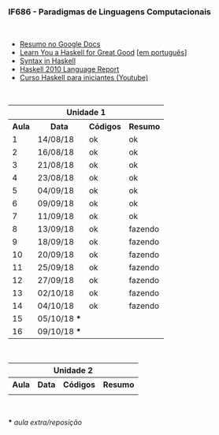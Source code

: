 <h3>IF686 - Paradigmas de Linguagens Computacionais</h3><br>
<ul>
  <li><a href="https://docs.google.com/document/d/1LgMNvYrUKqUFn3K_VRlWQiGzBunnfHEtLOZq9WtEuIU/edit?usp=sharing" target="_blank">Resumo no Google Docs</a></li>
	<li><a href="http://learnyouahaskell.com/chapters" target="_blank">Learn You a Haskell for Great Good</a> [<a href="http://haskell.tailorfontela.com.br/chapters" target="_blank">em português</a>]</li>
	<li><a href="http://rigaux.org/language-study/syntax-across-languages-per-language/Haskell.html" target="_blank">Syntax in Haskell</a></li>
        <li><a href="https://www.haskell.org/onlinereport/haskell2010/" target="_blank">Haskell 2010 Language Report</a></li>
	<li><a href="https://www.youtube.com/playlist?list=PL8eBmR3QtPL3pDzQpwPYfWQ4NEPGu6j7z" target="_blank">Curso Haskell para iniciantes (Youtube)</a></li>
</ul>
<br>

<table>
	<tr>
		<th colspan="4">Unidade 1</th>
	</tr>
	<tr>
		<th>Aula</th>
		<th>Data</th>
		<th>Códigos</th>
		<th>Resumo</th>
	</tr>
  <tr>
		<td>1</td>
    <td>14/08/18</td>
    <td>ok</td>
    <td>ok</td>
	</tr>
  <tr>
		<td>2</td>
    <td>16/08/18</td>
    <td>ok</td>
    <td>ok</td>
	</tr>
  <tr>
		<td>3</td>
    <td>21/08/18</td>
    <td>ok</td>
    <td>ok</td>
	</tr>
  <tr>
		<td>4</td>
    <td>23/08/18</td>
    <td>ok</td>
    <td>ok</td>
	</tr>
  <tr>
		<td>5</td>
    <td>04/09/18</td>
    <td>ok</td>
    <td>ok</td>
	</tr>
  <tr>
		<td>6</td>
    <td>09/09/18</td>
    <td>ok</td>
    <td>ok</td>
	</tr>
  <tr>
		<td>7</td>
    <td>11/09/18</td>
    <td>ok</td>
    <td>ok</td>
	</tr>
  <tr>
		<td>8</td>
    <td>13/09/18</td>
    <td>ok</td>
    <td>fazendo</td>
  </tr>
  <tr>
		<td>9</td>
    <td>18/09/18</td>
    <td>ok</td>
    <td>fazendo</td>
  </tr>
  <tr>
    <td>10</td>
    <td>20/09/18</td>
    <td>ok</td>
    <td>fazendo</td>
  </tr>
  <tr>
    <td>11</td>
    <td>25/09/18</td>
    <td>ok</td>
    <td>fazendo</td>
  </tr>
  <tr>
    <td>12</td>
    <td>27/09/18</td>
    <td>ok</td>
    <td>fazendo</td>
  </tr>
  <tr>
    <td>13</td>
    <td>02/10/18</td>
    <td>ok</td>
    <td>fazendo</td>
  </tr>
  <tr>
    <td>14</td>
    <td>04/10/18</td>
    <td>ok</td>
    <td>fazendo</td>
  </tr>
  <tr>
    <td>15</td>
    <td>05/10/18 <b>*</b></td>
    <td></td>
    <td></td>
  </tr>
  <tr>
    <td>16</td>
    <td>09/10/18 <b>*</b></td>
    <td></td>
    <td></td>
  </tr>
</table><br>

<table>
	<tr>
		<th colspan="4">Unidade 2</th>
	</tr>
	<tr>
		<th>Aula</th>
		<th>Data</th>
		<th>Códigos</th>
		<th>Resumo</th>
	</tr>
	<tr>
		<td></td>
		<td></td>
		<td></td>
		<td></td>
	</tr>
</table><br>
<p><b>*</b> <i>aula extra/reposição</i> </p>
